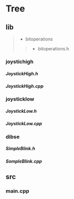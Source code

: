 # Tree

## lib
> -  bitoperations
> > - bitoperations.h
### joystichigh
##### JoystickHigh.h
##### JoystickHigh.cpp
### joysticklow
##### JoystickLow.h
##### JoystickLow.cpp
### dibse
##### SimpleBlink.h
##### SompleBlink.cpp
## src
### main.cpp